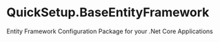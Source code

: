 # QuickSetup.BaseEntityFramework
Entity Framework Configuration Package for your .Net Core Applications
